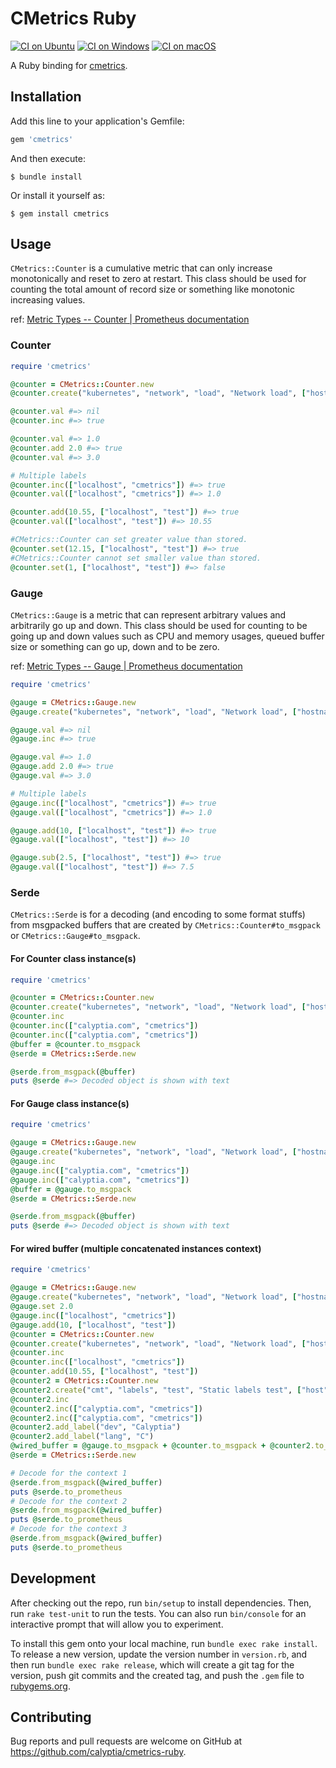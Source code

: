 # CMetrics Ruby

[![CI on Ubuntu](https://github.com/calyptia/cmetrics-ruby/actions/workflows/linux.yml/badge.svg?branch=main)](https://github.com/calyptia/cmetrics-ruby/actions/workflows/linux.yml)
[![CI on Windows](https://github.com/calyptia/cmetrics-ruby/actions/workflows/windows.yml/badge.svg?branch=main)](https://github.com/calyptia/cmetrics-ruby/actions/workflows/windows.yml)
[![CI on macOS](https://github.com/calyptia/cmetrics-ruby/actions/workflows/macos.yml/badge.svg?branch=main)](https://github.com/calyptia/cmetrics-ruby/actions/workflows/macos.yml)

A Ruby binding for [cmetrics](https://github.com/calyptia/cmetrics).

## Installation

Add this line to your application's Gemfile:

```ruby
gem 'cmetrics'
```

And then execute:

    $ bundle install

Or install it yourself as:

    $ gem install cmetrics

## Usage

`CMetrics::Counter` is a cumulative metric that can only increase monotonically and reset to zero at restart.
This class should be used for counting the total amount of record size or something like monotonic increasing values.

ref: [Metric Types -- Counter | Prometheus documentation](https://prometheus.io/docs/concepts/metric_types/#counter)

### Counter

```ruby
require 'cmetrics'

@counter = CMetrics::Counter.new
@counter.create("kubernetes", "network", "load", "Network load", ["hostname", "app"])

@counter.val #=> nil
@counter.inc #=> true

@counter.val #=> 1.0
@counter.add 2.0 #=> true
@counter.val #=> 3.0

# Multiple labels
@counter.inc(["localhost", "cmetrics"]) #=> true
@counter.val(["localhost", "cmetrics"]) #=> 1.0

@counter.add(10.55, ["localhost", "test"]) #=> true
@counter.val(["localhost", "test"]) #=> 10.55

#CMetrics::Counter can set greater value than stored.
@counter.set(12.15, ["localhost", "test"]) #=> true
#CMetrics::Counter cannot set smaller value than stored.
@counter.set(1, ["localhost", "test"]) #=> false
```

### Gauge

`CMetrics::Gauge` is a metric that can represent arbitrary values and arbitrarily go up and down.
This class should be used for counting to be going up and down values such as CPU and memory usages, queued buffer size or something can go up, down and to be zero.

ref: [Metric Types -- Gauge | Prometheus documentation](https://prometheus.io/docs/concepts/metric_types/#gauge)

```ruby
require 'cmetrics'

@gauge = CMetrics::Gauge.new
@gauge.create("kubernetes", "network", "load", "Network load", ["hostname", "app"])

@gauge.val #=> nil
@gauge.inc #=> true

@gauge.val #=> 1.0
@gauge.add 2.0 #=> true
@gauge.val #=> 3.0

# Multiple labels
@gauge.inc(["localhost", "cmetrics"]) #=> true
@gauge.val(["localhost", "cmetrics"]) #=> 1.0

@gauge.add(10, ["localhost", "test"]) #=> true
@gauge.val(["localhost", "test"]) #=> 10

@gauge.sub(2.5, ["localhost", "test"]) #=> true
@gauge.val(["localhost", "test"]) #=> 7.5
```

### Serde

`CMetrics::Serde` is for a decoding (and encoding to some format stuffs) from msgpacked buffers that are created by `CMetrics::Counter#to_msgpack` or `CMetrics::Gauge#to_msgpack`.

#### For Counter class instance(s)

```ruby
require 'cmetrics'

@counter = CMetrics::Counter.new
@counter.create("kubernetes", "network", "load", "Network load", ["hostname", "app"])
@counter.inc
@counter.inc(["calyptia.com", "cmetrics"])
@counter.inc(["calyptia.com", "cmetrics"])
@buffer = @counter.to_msgpack
@serde = CMetrics::Serde.new

@serde.from_msgpack(@buffer)
puts @serde #=> Decoded object is shown with text
```

#### For Gauge class instance(s)

```ruby
require 'cmetrics'

@gauge = CMetrics::Gauge.new
@gauge.create("kubernetes", "network", "load", "Network load", ["hostname", "app"])
@gauge.inc
@gauge.inc(["calyptia.com", "cmetrics"])
@gauge.inc(["calyptia.com", "cmetrics"])
@buffer = @gauge.to_msgpack
@serde = CMetrics::Serde.new

@serde.from_msgpack(@buffer)
puts @serde #=> Decoded object is shown with text
```

#### For wired buffer (multiple concatenated instances context)

```ruby
require 'cmetrics'

@gauge = CMetrics::Gauge.new
@gauge.create("kubernetes", "network", "load", "Network load", ["hostname", "app"])
@gauge.set 2.0
@gauge.inc(["localhost", "cmetrics"])
@gauge.add(10, ["localhost", "test"])
@counter = CMetrics::Counter.new
@counter.create("kubernetes", "network", "load", "Network load", ["hostname", "app"])
@counter.inc
@counter.inc(["localhost", "cmetrics"])
@counter.add(10.55, ["localhost", "test"])
@counter2 = CMetrics::Counter.new
@counter2.create("cmt", "labels", "test", "Static labels test", ["host", "app"])
@counter2.inc
@counter2.inc(["calyptia.com", "cmetrics"])
@counter2.inc(["calyptia.com", "cmetrics"])
@counter2.add_label("dev", "Calyptia")
@counter2.add_label("lang", "C")
@wired_buffer = @gauge.to_msgpack + @counter.to_msgpack + @counter2.to_msgpack
@serde = CMetrics::Serde.new

# Decode for the context 1
@serde.from_msgpack(@wired_buffer)
puts @serde.to_prometheus
# Decode for the context 2
@serde.from_msgpack(@wired_buffer)
puts @serde.to_prometheus
# Decode for the context 3
@serde.from_msgpack(@wired_buffer)
puts @serde.to_prometheus
```

## Development

After checking out the repo, run `bin/setup` to install dependencies. Then, run `rake test-unit` to run the tests. You can also run `bin/console` for an interactive prompt that will allow you to experiment.

To install this gem onto your local machine, run `bundle exec rake install`. To release a new version, update the version number in `version.rb`, and then run `bundle exec rake release`, which will create a git tag for the version, push git commits and the created tag, and push the `.gem` file to [rubygems.org](https://rubygems.org).

## Contributing

Bug reports and pull requests are welcome on GitHub at https://github.com/calyptia/cmetrics-ruby.

